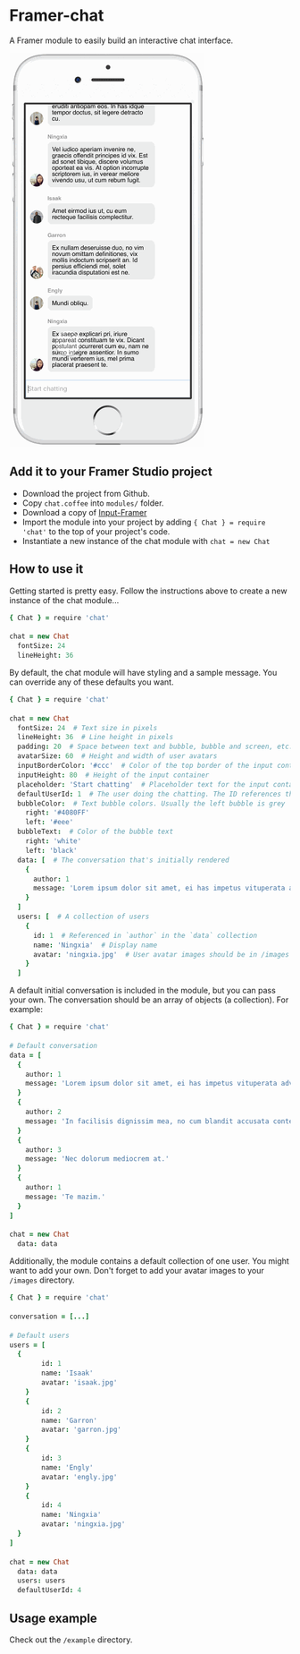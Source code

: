 # Framer-chat

A Framer module to easily build an interactive chat interface.

![Demo](/img/chat.gif)

## Add it to your Framer Studio project

* Download the project from Github.
* Copy `chat.coffee` into `modules/` folder.
* Download a copy of [Input-Framer](https://github.com/ajimix/Input-Framer)
* Import the module into your project by adding `{ Chat } = require 'chat'` to the top of your project's code.
* Instantiate a new instance of the chat module with `chat = new Chat`

## How to use it

Getting started is pretty easy. Follow the instructions above to create a new instance of the chat module...

```coffeescript
{ Chat } = require 'chat'

chat = new Chat
  fontSize: 24
  lineHeight: 36
```

By default, the chat module will have styling and a sample message. You can override any of these defaults you want.

```coffeescript
{ Chat } = require 'chat'

chat = new Chat
  fontSize: 24  # Text size in pixels
  lineHeight: 36  # Line height in pixels
  padding: 20  # Space between text and bubble, bubble and screen, etc.
  avatarSize: 60  # Height and width of user avatars
  inputBorderColor: '#ccc'  # Color of the top border of the input container
  inputHeight: 80  # Height of the input container
  placeholder: 'Start chatting'  # Placeholder text for the input container
  defaultUserId: 1  # The user doing the chatting. The ID references the collection below
  bubbleColor:  # Text bubble colors. Usually the left bubble is grey
    right: '#4080FF'
    left: '#eee'
  bubbleText:  # Color of the bubble text
    right: 'white'
    left: 'black'
  data: [  # The conversation that's initially rendered
    {
      author: 1
      message: 'Lorem ipsum dolor sit amet, ei has impetus vituperata adversarium, nihil populo semper eu ius, an eam vero sensibus.'
    }
  ]
  users: [  # A collection of users
    {
      id: 1  # Referenced in `author` in the `data` collection
      name: 'Ningxia'  # Display name
      avatar: 'ningxia.jpg'  # User avatar images should be in /images directory
    }
  ]
```

A default initial conversation is included in the module, but you can pass your own. The conversation should be an array of objects (a collection). For example:

```coffeescript
{ Chat } = require 'chat'

# Default conversation
data = [
  {
    author: 1
    message: 'Lorem ipsum dolor sit amet, ei has impetus vituperata adversarium, nihil populo semper eu ius, an eam vero sensibus.'
  }
  {
    author: 2
    message: 'In facilisis dignissim mea, no cum blandit accusata contentiones. Luptatum inimicus at usu.'
  }
  {
    author: 3
    message: 'Nec dolorum mediocrem at.'
  }
  {
    author: 1
    message: 'Te mazim.'
  }
]

chat = new Chat
  data: data
```

Additionally, the module contains a default collection of one user. You might want to add your own. Don't forget to add your avatar images to your `/images` directory.

```coffeescript
{ Chat } = require 'chat'

conversation = [...]

# Default users
users = [
  {
		id: 1
		name: 'Isaak'
		avatar: 'isaak.jpg'
	}
	{
		id: 2
		name: 'Garron'
		avatar: 'garron.jpg'
	}
	{
		id: 3
		name: 'Engly'
		avatar: 'engly.jpg'
	}
	{
		id: 4
		name: 'Ningxia'
		avatar: 'ningxia.jpg'
  }
]

chat = new Chat
  data: data
  users: users
  defaultUserId: 4
```

## Usage example

Check out the `/example` directory.
